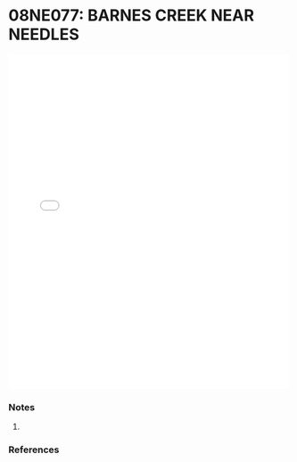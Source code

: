 # 08NE077: BARNES CREEK NEAR NEEDLES

<iframe src="/distribution_estimation/_static/stations/08NE077_fdc.html" width="100%" height="600" frameborder="0"></iframe>

### Notes
1. 

### References

